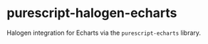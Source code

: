 # purescript-halogen-echarts

Halogen integration for Echarts via the `purescript-echarts` library.

